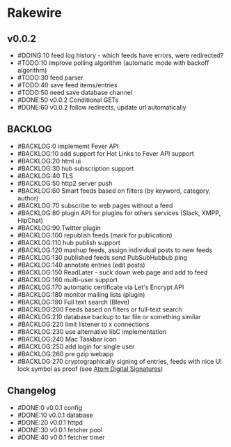 # Rakewire

## v0.0.2

 - #DOING:10 feed log history - which feeds have errors, were redirected?
 - #TODO:10 improve polling algorithm (automatic mode with backoff algorithm)
 - #TODO:30 feed parser
 - #TODO:40 save feed items/entries
 - #TODO:50 need save database channel
 - #DONE:50 v0.0.2 Conditional GETs
 - #DONE:60 v0.0.2 follow redirects, update url automatically

## BACKLOG

 - #BACKLOG:0 implememt Fever API
 - #BACKLOG:10 add support for Hot Links to Fever API support
 - #BACKLOG:20 html ui
 - #BACKLOG:30 hub subscription support
 - #BACKLOG:40 TLS
 - #BACKLOG:50 http2 server push
 - #BACKLOG:60 Smart feeds based on filters (by keyword, category, author)
 - #BACKLOG:70 subscribe to web pages without a feed
 - #BACKLOG:80 plugin API for plugins for others services (Slack, XMPP, HipChat)
 - #BACKLOG:90 Twitter plugin
 - #BACKLOG:100 republish feeds (mark for publication)
 - #BACKLOG:110 hub publish support
 - #BACKLOG:120 mashup feeds, assign individual posts to new feeds
 - #BACKLOG:130 published feeds send PubSubHubbub ping
 - #BACKLOG:140 annotate entries (edit posts)
 - #BACKLOG:150 ReadLater - suck down web page and add to feed
 - #BACKLOG:160 multi-user support
 - #BACKLOG:170 automatic certificate via Let's Encrypt API
 - #BACKLOG:180 monitor mailing lists (plugin)
 - #BACKLOG:190 Full text search (Bleve)
 - #BACKLOG:200 Feeds based on filters or full-text search
 - #BACKLOG:210 database backup to tar file or something similar
 - #BACKLOG:220 limit listener to x connections
 - #BACKLOG:230 use alternative libC implementation
 - #BACKLOG:240 Mac Taskbar icon
 - #BACKLOG:250 add login for single user
 - #BACKLOG:260 pre gzip webapp
 - #BACKLOG:270 cryptographically signing of entries, feeds with nice UI lock symbol as proof (see [Atom Digital Signatures](https://tools.ietf.org/html/rfc4287#section-5.1))

## Changelog

 - #DONE:0 v0.0.1 config
 - #DONE:10 v0.0.1 database
 - #DONE:20 v0.0.1 httpd
 - #DONE:30 v0.0.1 fetcher pool
 - #DONE:40 v0.0.1 fetcher timer
